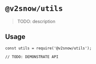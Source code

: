 # `@v2snow/utils`

> TODO: description

## Usage

```
const utils = require('@v2snow/utils');

// TODO: DEMONSTRATE API
```
